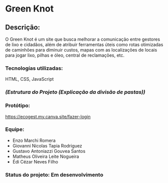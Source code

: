 # Green Knot

## **Descrição:** 
O Green Knot é um site que busca melhorar a comunicação entre gestores de lixo e cidadãos, além de atribuir ferramentas úteis como rotas otimizadas de caminhões para diminuir custos, mapas com as localizações de locais para jogar lixo, pilhas e óleo, central de reclamações, etc.

### **Tecnologías utilizadas:** 
HTML, CSS, JavaScript

### *(Estrutura do Projeto (Explicação da divisão de pastas))*

### **Protótipo:** 
https://ecogest.my.canva.site/fazer-login

### **Equipe:**
- Enzo Marchi Romera
- Giovanni Nicolas Tapia Rodriguez
- Gustavo Antoniazzi Gouvea Santos
- Matheus Oliveira Leite Nogueira
- Édi Cézar Neves Filho

### **Status do projeto:** Em desenvolvimento
